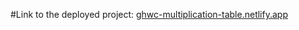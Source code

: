 #Link to the deployed project:
[ghwc-multiplication-table.netlify.app](ghwc-multiplication-table.netlify.app)
